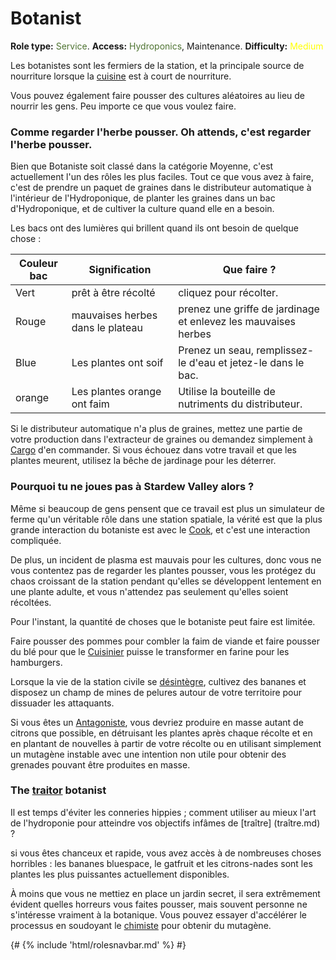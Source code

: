 # Botanist
**Role type:** <font color= "#4e7331">Service</font>. **Access:** <font color="#4e7331">Hydroponics</font>, Maintenance. **Difficulty:** <font color="Yellow">Medium</font>

Les botanistes sont les fermiers de la station, et la principale source de nourriture lorsque la [cuisine](Cook.md) est à court de nourriture. 

Vous pouvez également faire pousser des cultures aléatoires au lieu de nourrir les gens. 
Peu importe ce que vous voulez faire.


### Comme regarder l'herbe pousser. Oh attends, c'est regarder l'herbe pousser.

Bien que Botaniste soit classé dans la catégorie Moyenne, c'est actuellement l'un des rôles les plus faciles. 
Tout ce que vous avez à faire, c'est de prendre un paquet de graines dans le distributeur automatique à l'intérieur de l'Hydroponique, de planter les graines dans un bac d'Hydroponique, et de cultiver la culture quand elle en a besoin. 

Les bacs ont des lumières qui brillent quand ils ont besoin de quelque chose :

| Couleur bac | Signification | Que faire ?
|----	|----|----|
| Vert	| prêt à être récolté				| cliquez pour récolter.
| Rouge | mauvaises herbes dans le plateau 	| prenez une griffe de jardinage et enlevez les mauvaises herbes |
| Blue 	| Les plantes ont soif				| Prenez un seau, remplissez-le d'eau et jetez-le dans le bac.
| orange| Les plantes orange ont faim		| Utilise la bouteille de nutriments du distributeur. |


Si le distributeur automatique n'a plus de graines, mettez une partie de votre production dans l'extracteur de graines ou demandez simplement à [Cargo](Cargo-Technician.md) d'en commander. 
Si vous échouez dans votre travail et que les plantes meurent, utilisez la bêche de jardinage pour les déterrer.

### Pourquoi tu ne joues pas à Stardew Valley alors ?

Même si beaucoup de gens pensent que ce travail est plus un simulateur de ferme qu'un véritable rôle dans une station spatiale, la vérité est que la plus grande interaction du botaniste est avec le [Cook](Cook.md), et c'est une interaction compliquée. 

De plus, un incident de plasma est mauvais pour les cultures, donc vous ne vous contentez pas de regarder les plantes pousser, vous les protégez du chaos croissant de la station pendant qu'elles se développent lentement en une plante adulte, et vous n'attendez pas seulement qu'elles soient récoltées. 


Pour l'instant, la quantité de choses que le botaniste peut faire est limitée. 

Faire pousser des pommes pour combler la faim de viande et faire pousser du blé pour que le [Cuisinier](Cook.md) puisse le transformer en farine pour les hamburgers. 

Lorsque la vie de la station civile se [désintègre](Battle-royale.md), cultivez des bananes et disposez un champ de mines de pelures autour de votre territoire pour dissuader les attaquants. 

Si vous êtes un [Antagoniste](Antagonist.md), vous devriez produire en masse autant de citrons que possible, en détruisant les plantes après chaque récolte et en en plantant de nouvelles à partir de votre récolte ou en utilisant simplement un mutagène instable avec une intention non utile pour obtenir des grenades pouvant être produites en masse. 

### The [traitor](traitor.md) botanist

Il est temps d'éviter les conneries hippies ; comment utiliser au mieux l'art de l'hydroponie pour atteindre vos objectifs infâmes de [traître] (traître.md) ?

si vous êtes chanceux et rapide, vous avez accès à de nombreuses choses horribles : les bananes bluespace, le gatfruit et les citrons-nades sont les plantes les plus puissantes actuellement disponibles. 

À moins que vous ne mettiez en place un jardin secret, il sera extrêmement évident quelles horreurs vous faites pousser, mais souvent personne ne s'intéresse vraiment à la botanique. 
Vous pouvez essayer d'accélérer le processus en soudoyant le [chimiste](chemist.md) pour obtenir du mutagène.

  {# {% include 'html/rolesnavbar.md' %} #}
